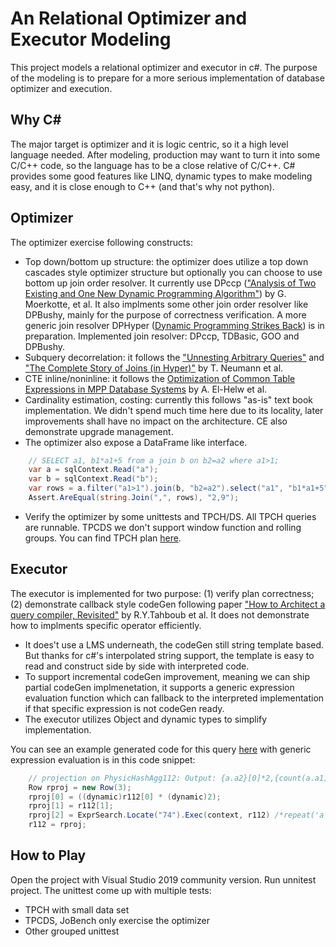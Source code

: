 # An Relational Optimizer and Executor Modeling
This project models a relational optimizer and executor in c#. The purpose of the modeling is to prepare for a more serious implementation of database optimizer and execution.

## Why C#
The major target is optimizer and it is logic centric, so it a high level language needed. After modeling, production may want to turn it into some C/C++ code, so the language has to be a close relative of C/C++.  C# provides some good features like LINQ, dynamic types to make modeling easy, and it is close enough to C++ (and that's why not python).

## Optimizer
The optimizer exercise following constructs:
- Top down/bottom up structure: the optimizer does utilize a top down cascades style optimizer structure but optionally you can choose to use bottom up join order resolver.  It currently use DPccp (["Analysis of Two Existing and One New Dynamic Programming Algorithm"](http://www.vldb.org/conf/2006/p930-moerkotte.pdf)) by G. Moerkotte, et al. It also implments some other join order resolver like DPBushy, mainly for the purpose of correctness verification. A more generic join resolver DPHyper ([Dynamic Programming Strikes Back](https://15721.courses.cs.cmu.edu/spring2017/papers/14-optimizer1/p539-moerkotte.pdf)) is in preparation. Implemented join resolver: DPccp, TDBasic, GOO and DPBushy.
- Subquery decorrelation: it follows the ["Unnesting Arbitrary Queries"](https://pdfs.semanticscholar.org/1596/d282b7b6e8723a9780a511c87481df070f7d.pdf) and ["The Complete Story of Joins (in Hyper)"](http://btw2017.informatik.uni-stuttgart.de/slidesandpapers/F1-10-37/paper_web.pdf) by T. Neumann et al. 
- CTE inline/noninline: it follows the [Optimization of Common Table Expressions in MPP Database Systems](http://www.vldb.org/pvldb/vol8/p1704-elhelw.pdf) by A. El-Helw et al.
- Cardinality estimation, costing: currently this follows "as-is" text book implementation. We didn't spend much time here due to its locality, later improvements shall have no impact on the architecture. CE also demonstrate upgrade management.
- The optimizer also expose a DataFrame like interface.
```c#
	// SELECT a1, b1*a1+5 from a join b on b2=a2 where a1>1;
	var a = sqlContext.Read("a");
	var b = sqlContext.Read("b");
	var rows = a.filter("a1>1").join(b, "b2=a2").select("a1", "b1*a1+5").show();
	Assert.AreEqual(string.Join(",", rows), "2,9");
```
- Verify the optimizer by some unittests and TPCH/DS. All TPCH queries are runnable. TPCDS we don't support window function and rolling groups. You can find TPCH plan [here](https://github.com/zhouqingqing/adb/tree/master/test/regress/expect/tpch0001).

## Executor
The executor is implemented for two purpose: (1) verify plan correctness; (2) demonstrate callback style codeGen following paper ["How to Architect a query compiler, Revisited"](https://www.cs.purdue.edu/homes/rompf/papers/tahboub-sigmod18.pdf) by R.Y.Tahboub et al. It does not demonstrate how to implments specific operator efficiently.
- It does't use a LMS underneath, the codeGen still string template based. But thanks for c#'s interpolated string support, the template is easy to read and construct side by side with interpreted code.
- To support incremental codeGen improvement, meaning we can ship partial codeGen implmenetation, it supports a generic expression evaluation function which can fallback to the interpreted implementation if that specific expression is not codeGen ready.
- The executor utilizes Object and dynamic types to simplify implementation.

You can see an example generated code for this query [here](https://github.com/zhouqingqing/adb/tree/master/test/gen_example.cs) with generic expression evaluation is in this code snippet:

```c#
	// projection on PhysicHashAgg112: Output: {a.a2}[0]*2,{count(a.a1)}[1],repeat('a',{a.a2}[0]) 
	Row rproj = new Row(3);
	rproj[0] = ((dynamic)r112[0] * (dynamic)2);
	rproj[1] = r112[1];
	rproj[2] = ExprSearch.Locate("74").Exec(context, r112) /*repeat('a',{a.a2}[0])*/;
	r112 = rproj;
```

## How to Play
Open the project with Visual Studio 2019 community version. Run unnitest project. The unittest come up with multiple tests:
- TPCH with small data set
- TPCDS, JoBench only exercise the optimizer
- Other grouped unittest
